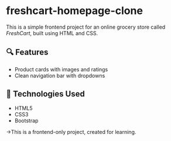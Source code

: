 # freshcart-homepage-clone

This is a simple frontend project for an online grocery store called *FreshCart*, built using HTML and CSS.

## 🔍 Features
- Product cards with images and ratings
- Clean navigation bar with dropdowns

## 🚀 Technologies Used

- HTML5
- CSS3
- Bootstrap
  
->This is a frontend-only project, created for learning.

